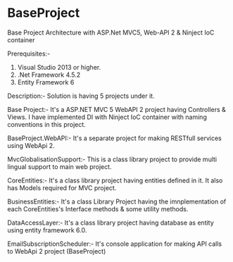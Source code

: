 # BaseProject
Base Project Architecture with ASP.Net MVC5, Web-API 2 &amp; Ninject IoC container

Prerequisites:-
1. Visual Studio 2013 or higher.
2. .Net Framework 4.5.2
3. Entity Framework 6

Description:- 
Solution is having 5 projects under it.

Base Project:- 
It's a ASP.NET MVC 5 WebAPI 2 project having Controllers & Views. I have implemented DI with Ninject IoC container with naming conventions in this project.

BaseProject.WebAPI:- 
It's a separate project for making RESTfull services using WebApi 2.

MvcGlobalisationSupport:- 
This is a class library project to provide multi lingual support to main web project.

CoreEntities:- 
It's a class library project having entities defined in it. It also has Models required for MVC project.

BusinessEntities:- 
It's a class Library Project having the imnplementation of each CoreEntities's Interface methods & some utility methods.

DataAccessLayer:- 
It's a class library project having database as entity using entity framework 6.0.

EmailSubscriptionScheduler:- 
It's console application for making API calls to WebApi 2 project (BaseProject)
